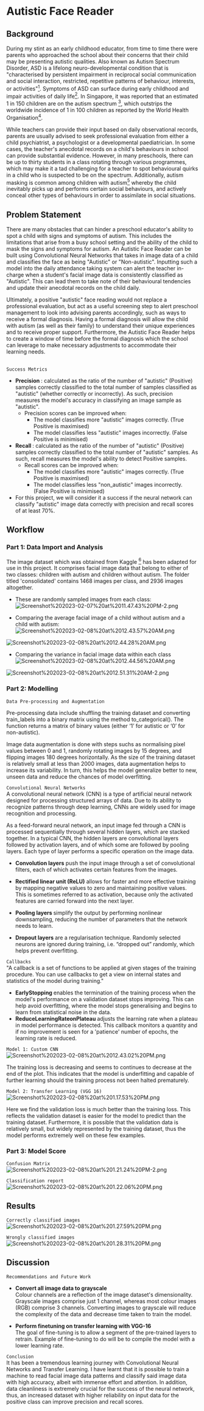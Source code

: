 # Autistic Face Reader

## Background
During my stint as an early childhood educator, from time to time there were parents who approached the school about their concerns that their child may be presenting autistic qualities. Also known as Autism Spectrum Disorder, ASD is a lifelong neuro-developmental condition that is "characterised by persistent impairment in reciprocal social communication and social interaction, restricted, repetitive patterns of behaviour, interests, or activities"<a href="https://www.nuh.com.sg/Health-Information/Diseases-Conditions/Pages/Autism-(Children).aspx" target="_blank"><sup>1</sup></a>.
 Symptoms of ASD can surface during early childhood and impair activities of daily life<a href="https://thespectrum.org.au/autism-strategy/autism-strategy-activities-daily-living/" target="_blank"><sup>2</sup></a>. In Singapore, it was reported that an estimated 1 in 150 children are on the autism spectrum <a href="https://www.msf.gov.sg/policies/Disabilities-and-Special-Needs/Documents/Enabling%20Masterplan%203%20%28revised%2013%20Jan%202017%29.pdf" target="_blank"><sup>3</sup></a>, which outstrips the worldwide incidence of 1 in 100 children as reported by the World Health Organisation<a href="https://www.who.int/news-room/fact-sheets/detail/autism-spectrum-disorders" target="_blank"><sup>4</sup></a>.

While teachers can provide their input based on daily observational records, parents are usually advised to seek professional evaluation from either a child psychiatrist, a psychologist or a developmental paediatrician. In some cases, the teacher's anecdotal records on a child's behaviours in school can provide substantial evidence. However, in many preschools, there can be up to thirty students in a class rotating through various programmes, which may make it a tad challenging for a teacher to spot behavioural quirks in a child who is suspected to be on the spectrum. Additionally, autism masking is common among children with autism<a href="https://www.theautismservice.co.uk/news/what-is-autism-masking-or-camouflaging/" target="_blank"><sup>5</sup></a> whereby the child inevitably picks up and performs certain social behaviours, and actively conceal other types of behaviours in order to assimilate in social situations.

## Problem Statement
There are many obstacles that can hinder a preschool educator's ability to spot a child with signs and symptoms of autism. This includes the limitations that arise from a busy school setting and the ability of the child to mask the signs and symptoms for autism. An Autistic Face Reader can be built using Convolutional Neural Networks that takes in image data of a child and classifies the face as being "Autistic" or "Non-autistic". Inputting such a model into the daily attendance taking system can alert the teacher in-charge when a student's facial image data is consistently classified as "Autistic". This can lead them to take note of their behavioural tendencies and update their anecdotal records on the child daily. 

Ultimately, a positive "autistic" face reading would not replace a professional evaluation, but act as a useful screening step to alert preschool management to look into advising parents accordingly, such as ways to receive a formal diagnosis. Having a formal diagnosis will allow the child with autism (as well as their family) to understand their unique experiences and to receive proper support. Furthermore, the Autistic Face Reader helps to create a window of time before the formal diagnosis which the school can leverage to make necessary adjustments to accommodate their learning needs.  
<br>

`Success Metrics`
- <b> Precision </b>: calculated as the ratio of the number of "autistic" (Positive) samples correctly classified to the total number of samples classified as "autistic" (whether correctly or incorrectly). As such, precision measures the model's accuracy in classifying an image sample as "autistic".
    - Precision scores can be improved when:
        - The model classifies more "autistic" images correctly. (True Positive is maximised)
        - The model classifies less "autistic" images incorrectly. (False Positive is minimised)
- <b> Recall </b>: calculated as the ratio of the number of "autistic" (Positive) samples correctly classified to the total number of "autistic" samples. As such, recall measures the model's ability to detect Positive samples.
    - Recall scores can be improved when:
        - The model classifies more "autistic" images correctly. (True Positive is maximised)
        - The model classifies less "non_autistic" images incorrectly. (False Positive is minimised)
- For this project, we will consider it a success if the neural network can classify "autistic" image data correctly with precision and recall scores of at least 70%.

## Workflow

### Part 1: Data Import and Analysis
The image dataset which was obtained from Kaggle <a href="https://www.kaggle.com/datasets/imrankhan77/autistic-children-facial-data-set" target="_blank"><sup>6</sup></a> has been adapted for use in this project. It comprises facial image data that belong to either of two classes: children with autism and children without autism. The folder titled 'consolidated' contains 1468 images per class, and 2936 images altogether.

- These are randomly sampled images from each class:
![Screenshot%202023-02-07%20at%2011.47.43%20PM-2.png](attachment:Screenshot%202023-02-07%20at%2011.47.43%20PM-2.png)

- Comparing the average facial image of a child without autism and a child with autism:
![Screenshot%202023-02-08%20at%2012.43.57%20AM.png](attachment:Screenshot%202023-02-08%20at%2012.43.57%20AM.png)

![Screenshot%202023-02-08%20at%2012.44.28%20AM.png](attachment:Screenshot%202023-02-08%20at%2012.44.28%20AM.png)

- Comparing the variance in facial image data within each class
![Screenshot%202023-02-08%20at%2012.44.56%20AM.png](attachment:Screenshot%202023-02-08%20at%2012.44.56%20AM.png)

![Screenshot%202023-02-08%20at%2012.51.31%20AM-2.png](attachment:Screenshot%202023-02-08%20at%2012.51.31%20AM-2.png)

### Part 2: Modelling
`Data Pre-processing and Augmentation` 

Pre-processing data include shuffling the training dataset and converting train_labels into a binary matrix using the method to_categorical(). The function returns a matrix of binary values (either ‘1’ for autistic or ‘0’ for non-autistic).

Image data augmentation is done with steps suchs as normalising pixel values between 0 and 1, randomly rotating images by 15 degrees, and flipping images 180 degrees horizontally. As the size of the training dataset is relatively small at less than 2000 images, data augmentation helps to increase its variability. In turn, this helps the model generalize better to new, unseen data and reduce the chances of model overfitting.


`Convolutional Neural Networks` <br>
A convolutional neural network (CNN) is a type of artificial neural network designed for processing structured arrays of data. Due to its ability to recognize patterns through deep learning, CNNs are widely used for image recognition and processing.

As a feed-forward neural network, an input image fed through a CNN is processed sequentially through several hidden layers, which are stacked together. In a typical CNN, the hidden layers are convolutional layers followed by activation layers, and of which some are followed by pooling layers. Each type of layer performs a specific operation on the image data.

- <b> Convolution layers</b>  push the input image through a set of convolutional filters, each of which activates certain features from the images.

- <b> Rectified linear unit (ReLU)</b> allows for faster and more effective training by mapping negative values to zero and maintaining positive values. This is sometimes referred to as activation, because only the activated features are carried forward into the next layer.

- <b> Pooling layers </b> simplify the output by performing nonlinear downsampling, reducing the number of parameters that the network needs to learn.

- <b> Dropout layers </b> are a regularisation technique. Randomly selected neurons are ignored during training, i.e. “dropped out” randomly, which helps prevent overfitting. 


`Callbacks` <br>
"A callback is a set of functions to be applied at given stages of the training procedure. You can use callbacks to get a view on internal states and statistics of the model during training."

- <b> EarlyStopping </b> enables the termination of the training process when the model's performance on a validation dataset stops improving. This can help avoid overfitting, where the model stops generalising and begins to learn from statistical noise in the data.
- <b> ReduceLearningRateonPlateau </b> adjusts the learning rate when a plateau in model performance is detected. This callback monitors a quantity and if no improvement is seen for a 'patience' number of epochs, the learning rate is reduced.

`Model 1: Custom CNN`
![Screenshot%202023-02-08%20at%2012.43.02%20PM.png](attachment:Screenshot%202023-02-08%20at%2012.43.02%20PM.png)

The training loss is decreasing and seems to continues to decrease at the end of the plot. This indicates that the model is underfitting and capable of further learning should the training process not been halted prematurely.

`Model 2: Transfer Learning (VGG 16)`
![Screenshot%202023-02-08%20at%201.17.53%20PM.png](attachment:Screenshot%202023-02-08%20at%201.17.53%20PM.png)

Here we find the validation loss is much better than the training loss. This reflects the validation dataset is easier for the model to predict than the training dataset. Furthermore, it is possible that the validation data is relatively small, but widely represented by the training dataset, thus the model performs extremely well on these few examples.

### Part 3: Model Score
`Confusion Matrix` 
![Screenshot%202023-02-08%20at%201.21.24%20PM-2.png](attachment:Screenshot%202023-02-08%20at%201.21.24%20PM-2.png)

`Classification report`
![Screenshot%202023-02-08%20at%201.22.06%20PM.png](attachment:Screenshot%202023-02-08%20at%201.22.06%20PM.png)

## Results
`Correctly classified images` 
![Screenshot%202023-02-08%20at%201.27.59%20PM.png](attachment:Screenshot%202023-02-08%20at%201.27.59%20PM.png)

`Wrongly classified images` 
![Screenshot%202023-02-08%20at%201.28.31%20PM.png](attachment:Screenshot%202023-02-08%20at%201.28.31%20PM.png)

## Discussion
`Recommendations and Future Work`
- <b> Convert all image data to grayscale </b> <br>
Colour channels are a reflection of the image dataset's dimensionality. Grayscale images comprise just 1 channel, whereas most colour images (RGB) comprise 3 channels. Converting images to grayscale will reduce the complexity of the data and decrease time taken to train the model. 

- <b> Perform finetuning on transfer learning with VGG-16 </b> <br>
The goal of fine-tuning is to allow a segment of the pre-trained layers to retrain. Example of fine-tuning to do will be to compile the model with a lower learning rate.

`Conclusion` <br>
It has been a tremendous learning journey with Convolutional Neural Networks and Transfer Learning. I have learnt that it is possible to train a machine to read facial image data patterns and classify said image data with high accuracy, albeit with immense effort and attention. In addition, data cleanliness is extremely crucial for the success of the neural network, thus, an increased dataset with higher reliability on input data for the positive class can improve precision and recall scores.
